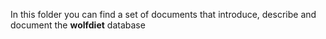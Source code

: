 In this folder you can find a set of documents that introduce, describe and document the **wolfdiet** database